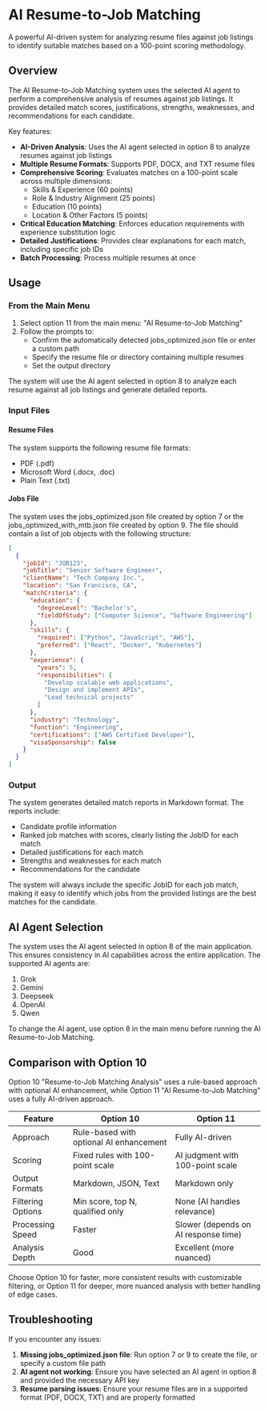 # AI Resume-to-Job Matching

A powerful AI-driven system for analyzing resume files against job listings to identify suitable matches based on a 100-point scoring methodology.

## Overview

The AI Resume-to-Job Matching system uses the selected AI agent to perform a comprehensive analysis of resumes against job listings. It provides detailed match scores, justifications, strengths, weaknesses, and recommendations for each candidate.

Key features:

- **AI-Driven Analysis**: Uses the AI agent selected in option 8 to analyze resumes against job listings
- **Multiple Resume Formats**: Supports PDF, DOCX, and TXT resume files
- **Comprehensive Scoring**: Evaluates matches on a 100-point scale across multiple dimensions:
  - Skills & Experience (60 points)
  - Role & Industry Alignment (25 points)
  - Education (10 points)
  - Location & Other Factors (5 points)
- **Critical Education Matching**: Enforces education requirements with experience substitution logic
- **Detailed Justifications**: Provides clear explanations for each match, including specific job IDs
- **Batch Processing**: Process multiple resumes at once

## Usage

### From the Main Menu

1. Select option 11 from the main menu: "AI Resume-to-Job Matching"
2. Follow the prompts to:
   - Confirm the automatically detected jobs_optimized.json file or enter a custom path
   - Specify the resume file or directory containing multiple resumes
   - Set the output directory

The system will use the AI agent selected in option 8 to analyze each resume against all job listings and generate detailed reports.

### Input Files

#### Resume Files

The system supports the following resume file formats:
- PDF (.pdf)
- Microsoft Word (.docx, .doc)
- Plain Text (.txt)

#### Jobs File

The system uses the jobs_optimized.json file created by option 7 or the jobs_optimized_with_mtb.json file created by option 9. The file should contain a list of job objects with the following structure:

```json
[
  {
    "jobId": "JOB123",
    "jobTitle": "Senior Software Engineer",
    "clientName": "Tech Company Inc.",
    "location": "San Francisco, CA",
    "matchCriteria": {
      "education": {
        "degreeLevel": "Bachelor's",
        "fieldOfStudy": ["Computer Science", "Software Engineering"]
      },
      "skills": {
        "required": ["Python", "JavaScript", "AWS"],
        "preferred": ["React", "Docker", "Kubernetes"]
      },
      "experience": {
        "years": 5,
        "responsibilities": [
          "Develop scalable web applications",
          "Design and implement APIs",
          "Lead technical projects"
        ]
      },
      "industry": "Technology",
      "function": "Engineering",
      "certifications": ["AWS Certified Developer"],
      "visaSponsorship": false
    }
  }
]
```

### Output

The system generates detailed match reports in Markdown format. The reports include:

- Candidate profile information
- Ranked job matches with scores, clearly listing the JobID for each match
- Detailed justifications for each match
- Strengths and weaknesses for each match
- Recommendations for the candidate

The system will always include the specific JobID for each job match, making it easy to identify which jobs from the provided listings are the best matches for the candidate.

## AI Agent Selection

The system uses the AI agent selected in option 8 of the main application. This ensures consistency in AI capabilities across the entire application. The supported AI agents are:

1. Grok
2. Gemini
3. Deepseek
4. OpenAI
5. Qwen

To change the AI agent, use option 8 in the main menu before running the AI Resume-to-Job Matching.

## Comparison with Option 10

Option 10 "Resume-to-Job Matching Analysis" uses a rule-based approach with optional AI enhancement, while Option 11 "AI Resume-to-Job Matching" uses a fully AI-driven approach.

| Feature | Option 10 | Option 11 |
|---------|-----------|-----------|
| Approach | Rule-based with optional AI enhancement | Fully AI-driven |
| Scoring | Fixed rules with 100-point scale | AI judgment with 100-point scale |
| Output Formats | Markdown, JSON, Text | Markdown only |
| Filtering Options | Min score, top N, qualified only | None (AI handles relevance) |
| Processing Speed | Faster | Slower (depends on AI response time) |
| Analysis Depth | Good | Excellent (more nuanced) |

Choose Option 10 for faster, more consistent results with customizable filtering, or Option 11 for deeper, more nuanced analysis with better handling of edge cases.

## Troubleshooting

If you encounter any issues:

1. **Missing jobs_optimized.json file**: Run option 7 or 9 to create the file, or specify a custom file path
2. **AI agent not working**: Ensure you have selected an AI agent in option 8 and provided the necessary API key
3. **Resume parsing issues**: Ensure your resume files are in a supported format (PDF, DOCX, TXT) and are properly formatted